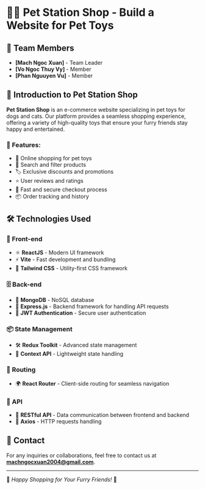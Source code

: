 # 🐶🐱 Pet Station Shop - Build a Website for Pet Toys

## 👥 Team Members
- **[Mach Ngoc Xuan]** - Team Leader
- **[Vo Ngoc Thuy Vy]** - Member
- **[Phan Nguuyen Vu]** - Member

## 🏪 Introduction to Pet Station Shop
**Pet Station Shop** is an e-commerce website specializing in pet toys for dogs and cats. Our platform provides a seamless shopping experience, offering a variety of high-quality toys that ensure your furry friends stay happy and entertained.

### 🌟 Features:
- 🛒 Online shopping for pet toys
- 🔎 Search and filter products
- 🏷️ Exclusive discounts and promotions
- ⭐ User reviews and ratings
- 🚚 Fast and secure checkout process
- 📦 Order tracking and history

## 🛠️ Technologies Used

### 🎨 Front-end
- ⚛ **ReactJS** - Modern UI framework
- ⚡ **Vite** - Fast development and bundling
- 💅 **Tailwind CSS** - Utility-first CSS framework

### 🗄️ Back-end
- 🍃 **MongoDB** - NoSQL database
- 🚀 **Express.js** - Backend framework for handling API requests
- 🔐 **JWT Authentication** - Secure user authentication

### 📦 State Management
- 🛠 **Redux Toolkit** - Advanced state management
- 📌 **Context API** - Lightweight state handling

### 🚦 Routing
- 🌍 **React Router** - Client-side routing for seamless navigation

### 🔗 API
- 📡 **RESTful API** - Data communication between frontend and backend
- 🔄 **Axios** - HTTP requests handling

## 📩 Contact
For any inquiries or collaborations, feel free to contact us at **machngocxuan2004@gmail.com**.

---
🐾 *Happy Shopping for Your Furry Friends!* 🐾
